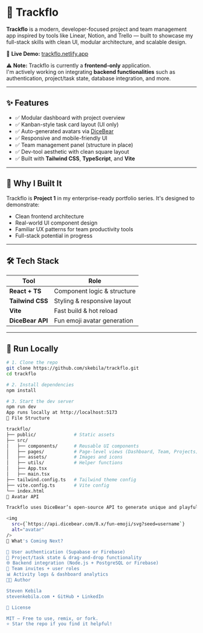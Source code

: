 # 🧠 Trackflo

**Trackflo** is a modern, developer-focused project and team management app inspired by tools like Linear, Notion, and Trello — built to showcase my full-stack skills with clean UI, modular architecture, and scalable design.

🚀 **Live Demo:** [trackflo.netlify.app](https://trackflo.netlify.app)

⚠️ **Note:** Trackflo is currently a **frontend-only** application.  
I'm actively working on integrating **backend functionalities** such as authentication, project/task state, database integration, and more.

---

## ✨ Features

- ✅ Modular dashboard with project overview
- ✅ Kanban-style task card layout (UI only)
- ✅ Auto-generated avatars via [DiceBear](https://www.dicebear.com/styles/fun-emoji)
- ✅ Responsive and mobile-friendly UI
- ✅ Team management panel (structure in place)
- ✅ Dev-tool aesthetic with clean square layout
- ✅ Built with **Tailwind CSS**, **TypeScript**, and **Vite**

---

## 🎯 Why I Built It

Trackflo is **Project 1** in my enterprise-ready portfolio series. It's designed to demonstrate:

- Clean frontend architecture
- Real-world UI component design
- Familiar UX patterns for team productivity tools
- Full-stack potential in progress

---

## 🛠️ Tech Stack

| Tool             | Role                             |
|------------------|----------------------------------|
| **React + TS**   | Component logic & structure      |
| **Tailwind CSS** | Styling & responsive layout      |
| **Vite**         | Fast build & hot reload          |
| **DiceBear API** | Fun emoji avatar generation      |

---

## 🧪 Run Locally

```bash
# 1. Clone the repo
git clone https://github.com/skebila/trackflo.git
cd trackflo

# 2. Install dependencies
npm install

# 3. Start the dev server
npm run dev
App runs locally at http://localhost:5173
📁 File Structure

trackflo/
├── public/              # Static assets
├── src/
│   ├── components/      # Reusable UI components
│   ├── pages/           # Page-level views (Dashboard, Team, Projects)
│   ├── assets/          # Images and icons
│   ├── utils/           # Helper functions
│   ├── App.tsx
│   ├── main.tsx
├── tailwind.config.ts   # Tailwind theme config
├── vite.config.ts       # Vite config
└── index.html
🎨 Avatar API

Trackflo uses DiceBear’s open-source API to generate unique and playful avatars:

<img
  src={`https://api.dicebear.com/8.x/fun-emoji/svg?seed=username`}
  alt="avatar"
/>
📍 What's Coming Next?

🔐 User authentication (Supabase or Firebase)
🧠 Project/task state & drag-and-drop functionality
🌐 Backend integration (Node.js + PostgreSQL or Firebase)
📨 Team invites + user roles
📊 Activity logs & dashboard analytics
🧑‍💻 Author

Steven Kebila
stevenkebila.com • GitHub • LinkedIn

📜 License

MIT – Free to use, remix, or fork.
⭐ Star the repo if you find it helpful!
